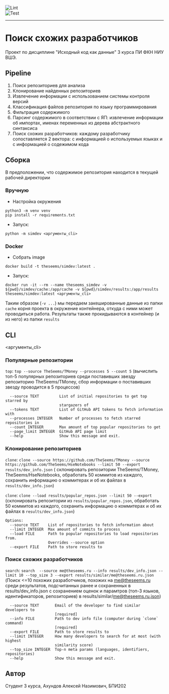 ![Lint](https://github.com/HSE-JetBrains-department/2023_similar_dev_search_akhundov/actions/workflows/lint.yml/badge.svg)  
![Test](https://github.com/HSE-JetBrains-department/2023_similar_dev_search_akhundov/actions/workflows/test.yml/badge.svg)

---

# Поиск схожих разработчиков

Проект по дисциплине "Исходный код как данные" 3 курса ПИ ФКН НИУ ВШЭ.

## Pipeline

1. Поиск репозиториев для анализа
2. Клонирование найденных репозиториев
3. Извлечение информации с использованием системы контроля версий
4. Классификация файлов репозитория по языку программирования
5. Фильтрация содержимого
6. Парсинг содержимого в соответствии с ЯП: извлечение информации об импортах, именах
   переменных из дерева абстрактного синтаксиса
7. Поиск схожих разработчиков: каждому разработчику сопоставляется 2 вектора: с
   информацией о используемых языках и с информацией о содежимом кода

## Сборка

В предположении, что содержимое репозитория находится в текущей рабочей директории

### Вручную

- Настройка окружения

```shell
python3 -m venv venv
pip install -r requirements.txt
```

- Запуск:

```shell
python -m simdev <аргументы_cli>
```

### Docker

- Собрать image

```
docker build -t theseems/simdev:latest .
```

- Запуск:

```shell
docker run -it --rm --name theseems_simdev -v ${pwd}/simdev/cache:/app/cache -v ${pwd}/simdev/results:/app/results theseems/simdev:latest <аргументы_cli>
```

Таким образом (`-v ...`) мы передаем закешированные данные из папки `cache` корня
проекта в окружение контейнера, откуда с ними может проводиться работа.
Результаты также прокидываются в контейнер (и из него) из папки `results`

## CLI

<аргументы_cli>

### Популярные репозитории

`top`: `top --source TheSeems/TMoney --processes 5 --count 5` (вычислить топ-5
популярных репозиториев среди поставивших звезду репозиторию TheSeems/TMoney, сбор
информации о поставивших звезду проводится в 5 процессов)

```text
  --source TEXT         List of initial repositories to get top starred by
                        stargazers of
  --tokens TEXT         List of GitHub API tokens to fetch information with
  --processes INTEGER   Number of processes to fetch starred repositories in
  --count INTEGER       Max amount of top popular repositories to get
  --page_limit INTEGER  GitHub API page limit
  --help                Show this message and exit.
```

### Клонирование репозиториев

`clone`: `clone --source https://github.com/TheSeems/TMoney --source https://github.com/TheSeems/HseNotebooks --limit 50 --export results/dev_info.json` (
склонировать репозитории TheSeems/TMoney, TheSeems/HseNotebooks, обработать 50 коммитов
из каждого,
сохранить информацию о коммитерах и об их файлах в `results/dev_info.json`)

`clone`: `clone --load results/popular_repos.json --limit 50 --export` (склонировать
репозитории
из `results/popular_repos.json`, обработать 50 коммитов из каждого, сохранить информацию
о коммитерах и об их файлах
в `results/dev_info.json`)

```text
Options:
  --source TEXT    List of repositories to fetch information about
  --limit INTEGER  Max amount of commits to process
  --load FILE      Path to popular repositories to load repositories from.
                   Overrides --source option
  --export FILE    Path to store results to
```

### Поиск схожих разработчиков

`search`: `search 
--source me@theseems.ru
--info results/dev_info.json
--limit 10
--top_size 3
--export results/similar/me@theseems.ru.json`
(Поиск <=10 похожих разработчиков, похожих на me@theseems.ru среди результатов,
подсчитанных ранее и
сохраненных в results/dev_info.json с сохранением оценок и парамтров (топ-3 языков,
идентификаторов, репозиториев) в
results/similar/me@theseems.ru.json)

```text
  --source TEXT       Email of the developer to find similar developers to
                      [required]
  --info FILE         Path to dev info file (computer during `clone` command)
                      [required]
  --export FILE       Path to store results to
  --limit INTEGER     How many developers to search for at most (with highest
                      similarity score)
  --top_size INTEGER  Top-n meta params (languages, identifiers, repositories)
  --help              Show this message and exit.
```

## Автор

Студент 3 курса, Ахундов Алексей Назимович, БПИ202